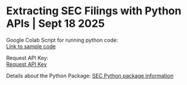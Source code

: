 # Extracting SEC Filings with Python APIs | Sept 18 2025
Google Colab Script for running python code:  
[Link to sample code](https://colab.research.google.com/drive/1tBBeRm9H1dRAV0jKgSIVjaLlvH8vz3-r?usp=sharing)

Request API Key:  
[Request API Key](https://sec-api.io/)

Details about the Python Package:
[SEC Python package information](https://pypi.org/project/sec-api)
